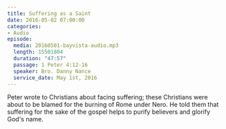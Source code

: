 ```yaml
---
title: Suffering as a Saint
date: 2016-05-02 07:00:00
categories:
- Audio
episode:
  media: 20160501-bayvista-audio.mp3
  length: 15501804
  duration: "47:57"
  passage: 1 Peter 4:12-16
  speaker: Bro. Danny Nance
  service_date: May 1st, 2016
---
```

Peter wrote to Christians about facing suffering; these Christians were about to be blamed for the burning of Rome under Nero. He told them that suffering for the sake of the gospel helps to purify believers and glorify God's name.